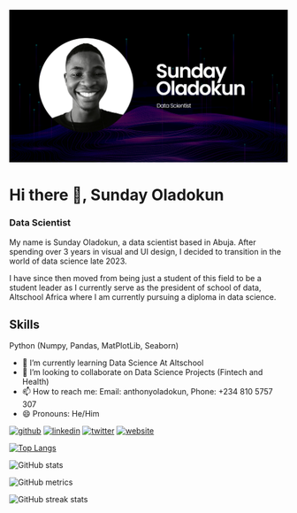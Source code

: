 ![I am GitHub Readme Generator's creator](https://github.com/Black-Concept/Sunday-Oladokun/blob/main/Header.png)

# Hi there 👋, Sunday Oladokun
### Data Scientist

My name is Sunday Oladokun, a data scientist based in Abuja.
After spending over 3 years in visual and UI design, I decided to transition in the world of data science late 2023.

I have since then moved from being just a student of this field to be a student leader as I currently serve as the president of school of data, Altschool Africa where I am currently pursuing a diploma in data science.

## Skills 
Python (Numpy, Pandas, MatPlotLib, Seaborn)

- 🌱 I’m currently learning Data Science At Altschool 
- 👯 I’m looking to collaborate on Data Science Projects (Fintech and Health) 
- 📫 How to reach me: Email: anthonyoladokun, Phone: +234 810 5757 307 
- 😄 Pronouns: He/Him 


[<img src='https://cdn.jsdelivr.net/npm/simple-icons@3.0.1/icons/github.svg' alt='github' height='40'>](https://github.com/Black-Concept)  [<img src='https://cdn.jsdelivr.net/npm/simple-icons@3.0.1/icons/linkedin.svg' alt='linkedin' height='40'>](https://www.linkedin.com/in/https://www.linkedin.com/in/sunday-obasanjo-oladokun-20b7a5113/)  [<img src='https://cdn.jsdelivr.net/npm/simple-icons@3.0.1/icons/twitter.svg' alt='twitter' height='40'>](https://twitter.com/https://twitter.com/BlackedConcept)  [<img src='https://cdn.jsdelivr.net/npm/simple-icons@3.0.1/icons/icloud.svg' alt='website' height='40'>](https://www.datascienceportfol.io/sundayoladokun)  

[![Top Langs](https://github-readme-stats.vercel.app/api/top-langs/?username=Black-Concept)](https://github.com/anuraghazra/github-readme-stats)

![GitHub stats](https://github-readme-stats.vercel.app/api?username=Black-Concept&show_icons=true)  

![GitHub metrics](https://metrics.lecoq.io/Black-Concept)  

![GitHub streak stats](https://streak-stats.demolab.com/?user=Black-Concept)  

